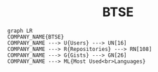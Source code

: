 <h1 align="center">BTSE</h1>

```mermaid
graph LR
COMPANY_NAME{BTSE}
COMPANY_NAME ---> U{Users} ---> UN[16]
COMPANY_NAME ---> R{Repositories} ---> RN[108]
COMPANY_NAME ---> G{Gists} ---> GN[26]
COMPANY_NAME ---> ML{Most Used<br>Languages}
```
